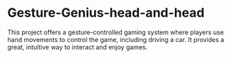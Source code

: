 # Gesture-Genius-head-and-head
This project offers a gesture-controlled gaming system where players use hand movements to control the game, including driving a car. It provides a great, intuitive way to interact and enjoy games.
